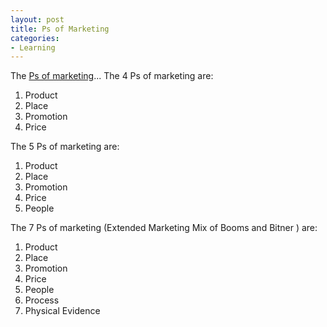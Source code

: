 ```yaml
---
layout: post
title: Ps of Marketing
categories:
- Learning
---
```



The [Ps of marketing](http://www.valuebasedmanagement.net/methods_marketing_mix.html)... The 4 Ps of marketing are:

1. Product
2. Place
3. Promotion
4. Price

The 5 Ps of marketing are:

1. Product
2. Place
3. Promotion
4. Price
5. People

The 7 Ps of marketing (Extended Marketing Mix of Booms and Bitner ) are:

1. Product
2. Place
3. Promotion
4. Price
5. People
6. Process
7. Physical Evidence
